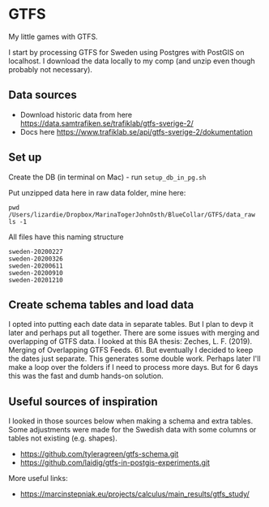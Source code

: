 # GTFS
My little games with GTFS.

I start by processing GTFS for Sweden using Postgres with PostGIS on localhost. I download the data locally to my comp (and unzip even though probably not necessary).

## Data sources
* Download historic data from here https://data.samtrafiken.se/trafiklab/gtfs-sverige-2/
* Docs here https://www.trafiklab.se/api/gtfs-sverige-2/dokumentation

## Set up

Create the DB (in terminal on Mac) - run `setup_db_in_pg.sh`

Put unzipped data here in raw data folder, mine here:

```
pwd
/Users/lizardie/Dropbox/MarinaTogerJohnOsth/BlueCollar/GTFS/data_raw
ls -1
```
All files have this naming structure
```
sweden-20200227
sweden-20200326
sweden-20200611
sweden-20200910
sweden-20201210
```

## Create schema tables and load data

I opted into putting each date data in separate tables. But I plan to devp it later and perhaps put all together. There are some issues with merging and overlapping of GTFS data. I looked at this BA thesis: Zeches, L. F. (2019). Merging of Overlapping GTFS Feeds. 61. But eventually I decided to keep the dates just separate. This generates some double work. Perhaps later I'll make a loop over the folders if I need to process more days. But for 6 days this was the fast and dumb hands-on solution.

## Useful sources of inspiration

I looked in those sources below when making a schema and extra tables. Some adjustments were made for the Swedish data with some columns or tables not existing (e.g. shapes).

* https://github.com/tyleragreen/gtfs-schema.git
* https://github.com/laidig/gtfs-in-postgis-experiments.git

More useful links:
* https://marcinstepniak.eu/projects/calculus/main_results/gtfs_study/
